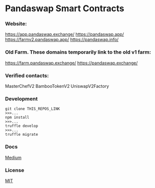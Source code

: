 # Pandaswap Smart Contracts

### Website:
https://app.pandaswap.exchange/
https://pandaswap.app/
https://farmv2.pandaswap.app/
https://pandaswap.info/

### Old Farm. These domains temporarily link to the old v1 farm:
https://farm.pandaswap.exchange/
https://pandaswap.exchange/

### Verified contacts:
MasterChefV2
BambooTokenV2
UniswapV2Factory

### Development

    git clone THIS_REPOS_LINK
    >>>...
    npm install
    >>>...
    truffle develop
    >>>...
    truffle migrate 
    


### Docs
[Medium](https://medium.com/)

### License
[MIT](LICENSE.txt)
